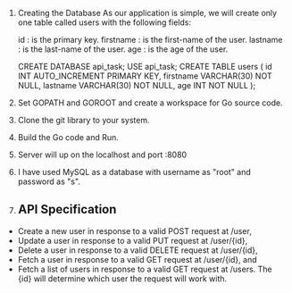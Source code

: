 1. Creating the Database
   As our application is simple, we will create only one table called users with the following fields:

   id : is the primary key.
   firstname : is the first-name of the user.
   lastname : is the last-name of the user.
   age : is the age of the user.

    CREATE DATABASE api_task;
    USE api_task;
    CREATE TABLE users (
        id INT AUTO_INCREMENT PRIMARY KEY,
        firstname VARCHAR(30) NOT NULL,
        lastname VARCHAR(30) NOT NULL,
        age INT NOT NULL
    );

2. Set GOPATH and GOROOT and create a workspace for Go source code. 

3. Clone the git library to your system.

4. Build the Go code and Run.

5. Server will up on the localhost and port :8080

6. I have used MySQL as a database with username as "root" and password as "s".

7. API Specification
   ------------------

 * Create a new user in response to a valid POST request at /user,
 * Update a user in response to a valid PUT request at /user/{id},
 * Delete a user in response to a valid DELETE request at /user/{id},
 * Fetch a user in response to a valid GET request at /user/{id}, and
 * Fetch a list of users in response to a valid GET request at /users.
The {id} will determine which user the request will work with.


